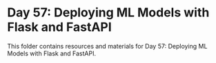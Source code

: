 # Day 57: Deploying ML Models with Flask and FastAPI

This folder contains resources and materials for Day 57: Deploying ML Models with Flask and FastAPI.